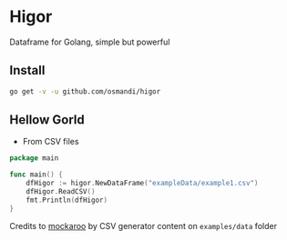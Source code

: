 # Higor

Dataframe for Golang, simple but powerful

## Install

```Bash
go get -v -u github.com/osmandi/higor
```

## Hellow Gorld

- From CSV files

```Go
package main

func main() {
    dfHigor := higor.NewDataFrame("exampleData/example1.csv")
    dfHigor.ReadCSV()
    fmt.Println(dfHigor)
}
```

Credits to [mockaroo](https://www.mockaroo.com/) by CSV generator content on `examples/data` folder